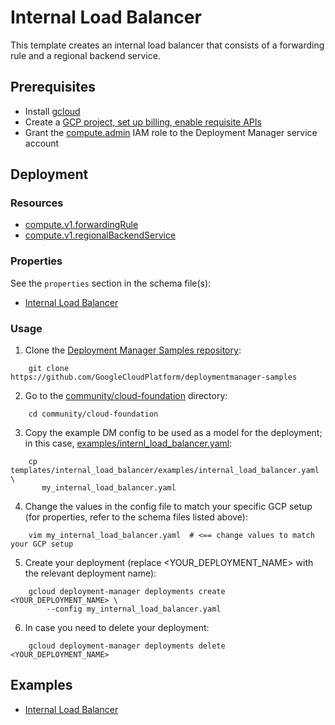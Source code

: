 # Internal Load Balancer

This template creates an internal load balancer that consists of a forwarding
rule and a regional backend service.

## Prerequisites

- Install [gcloud](https://cloud.google.com/sdk)
- Create a [GCP project, set up billing, enable requisite APIs](../project/README.md)
- Grant the [compute.admin](https://cloud.google.com/compute/docs/access/iam)
  IAM role to the Deployment Manager service account

## Deployment

### Resources

- [compute.v1.forwardingRule](https://cloud.google.com/compute/docs/reference/latest/forwardingRules)
- [compute.v1.regionalBackendService](https://cloud.google.com/compute/docs/reference/latest/regionBackendServices)

### Properties

See the `properties` section in the schema file(s):

- [Internal Load Balancer](internal_load_balancer.py.schema)

### Usage

1. Clone the [Deployment Manager Samples repository](https://github.com/GoogleCloudPlatform/deploymentmanager-samples):

```shell
    git clone https://github.com/GoogleCloudPlatform/deploymentmanager-samples
```

2. Go to the [community/cloud-foundation](../../) directory:

```shell
    cd community/cloud-foundation
```

3. Copy the example DM config to be used as a model for the deployment; in this
   case, [examples/internl\_load\_balancer.yaml](examples/internal_load_balancer.yaml):

```shell
    cp templates/internal_load_balancer/examples/internal_load_balancer.yaml \
       my_internal_load_balancer.yaml
```

4. Change the values in the config file to match your specific GCP setup (for
   properties, refer to the schema files listed above):

```shell
    vim my_internal_load_balancer.yaml  # <== change values to match your GCP setup
```

5. Create your deployment (replace <YOUR_DEPLOYMENT_NAME> with the relevant
   deployment name):

```shell
    gcloud deployment-manager deployments create <YOUR_DEPLOYMENT_NAME> \
        --config my_internal_load_balancer.yaml
```

6. In case you need to delete your deployment:

```shell
    gcloud deployment-manager deployments delete <YOUR_DEPLOYMENT_NAME>
```

## Examples

- [Internal Load Balancer](examples/internal_load_balancer.yaml)
